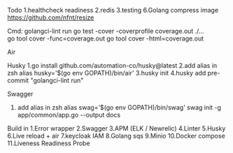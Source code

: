 Todo
1.healthcheck readiness
2.redis
3.testing
6.Golang compress image https://github.com/nfnt/resize

Cmd:
golangci-lint run
go test -cover -coverprofile coverage.out ./...    
go tool cover -func=coverage.out
go tool cover -html=coverage.out

Air

Husky
1.go install github.com/automation-co/husky@latest
2.add alias in zsh alias husky='$(go env GOPATH)/bin/air'
3.husky init
4.husky add pre-commit "golangci-lint run"

Swagger
1. add alias in zsh alias swag='$(go env GOPATH)/bin/swag'
swag init -g app/common/app.go --output docs

Build in
1.Error wrapper
2.Swagger
3.APM (ELK / Newrelic)
4.Linter
5.Husky
6.Live reload + air
7.keycloak IAM
8.Golang sqs
9.Minio
10.Docker compose
11.Liveness Readiness Probe